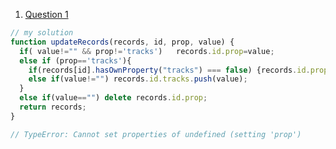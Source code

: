 1. [Question 1](https://www.freecodecamp.org/learn/javascript-algorithms-and-data-structures/basic-javascript/record-collection)
```js
// my solution
function updateRecords(records, id, prop, value) {
  if( value!="" && prop!='tracks')   records.id.prop=value;
  else if (prop=='tracks'){
    if(records[id].hasOwnProperty("tracks") === false) {records.id.prop=[value];}
    else if(value!="") records.id.tracks.push(value);
  }
  else if(value=="") delete records.id.prop;
  return records;
}

// TypeError: Cannot set properties of undefined (setting 'prop')
```
